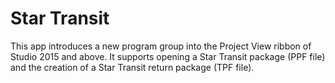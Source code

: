 # Star Transit



This app introduces a new program group into the Project View ribbon of Studio 2015 and above. 
It supports opening a Star Transit package (PPF file) and the creation of a Star Transit return package (TPF file).


